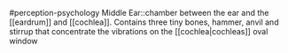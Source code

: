 #perception-psychology 
Middle Ear::chamber between the ear and the [[eardrum]] and [[cochlea]]. Contains three tiny bones, hammer, anvil and stirrup that concentrate the vibrations on the [[cochlea|cochleas]] oval window
<!--SR:!2024-02-03,1,230-->